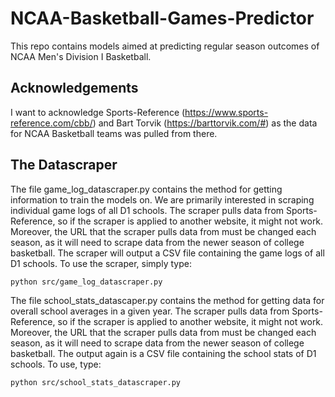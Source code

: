 # NCAA-Basketball-Games-Predictor

This repo contains models aimed at predicting regular season outcomes of NCAA Men's Division I Basketball.

## Acknowledgements

I want to acknowledge Sports-Reference (https://www.sports-reference.com/cbb/) and Bart Torvik (https://barttorvik.com/#) as the data for NCAA Basketball teams was pulled from there.

## The Datascraper

The file game_log_datascraper.py contains the method for getting information to train the models on. We are primarily interested in scraping individual game logs of all D1 schools. The scraper pulls data from Sports-Reference, so if the scraper is applied to another website, it might not work. Moreover, the URL that the scraper pulls data from must be changed each season, as it will need to scrape data from the newer season of college basketball. The scraper will output a CSV file containing the game logs of all D1 schools. To use the scraper, simply type: 

``` python src/game_log_datascraper.py ```

The file school_stats_datascaper.py contains the method for getting data for overall school averages in a given year. The scraper pulls data from Sports-Reference, so if the scraper is applied to another website, it might not work. Moreover, the URL that the scraper pulls data from must be changed each season, as it will need to scrape data from the newer season of college basketball. The output again is a CSV file containing the school stats of D1 schools. To use, type:

``` python src/school_stats_datascraper.py ```
